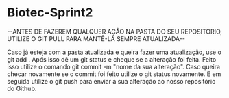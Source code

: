 # Biotec-Sprint2

--ANTES DE FAZEREM QUALQUER AÇÃO NA PASTA DO SEU REPOSITORIO, 
UTILIZE O GIT PULL PARA MANTÊ-LÁ SEMPRE ATUALIZADA--

Caso já esteja com a pasta atualizada e queira fazer
uma atualização, use o git add .
Após isso dê um git status e cheque se a alteração foi feita.
Feito isso utilize o comando git commit -m "nome da sua alteração".
Caso queira checar novamente se o commit foi feito utilize o 
git status novamente.
E em seguida utilize o git push para enviar a sua alteração
ao nosso repositório do Github.

